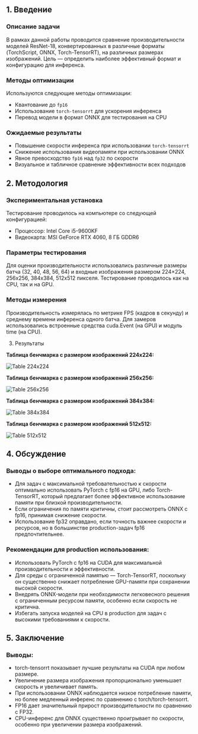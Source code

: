 ## 1. Введение

### Описание задачи
В рамках данной работы проводится сравнение производительности моделей ResNet-18, конвертированных в различные форматы (TorchScript, ONNX, Torch-TensorRT), на различных размерах изображений. Цель — определить наиболее эффективный формат и конфигурацию для инференса.

### Методы оптимизации
Используются следующие методы оптимизации:
- Квантование до `fp16`
- Использование `torch-tensorrt` для ускорения инференса
- Перевод модели в формат ONNX для тестирования на CPU

### Ожидаемые результаты
- Повышение скорости инференса при использовании `torch-tensorrt`
- Снижение использования видеопамяти при использовании ONNX
- Явное превосходство `fp16` над `fp32` по скорости
- Визуальное и табличное сравнение эффективности всех подходов

## 2. Методология

### Экспериментальная установка
Тестирование проводилось на компьютере со следующей конфигурацией:
- Процессор: Intel Core i5-9600KF
- Видеокарта: MSI GeForce RTX 4060, 8 ГБ GDDR6

### Параметры тестирования
Для оценки производительности использовались различные размеры батча (32, 40, 48, 56, 64) и входные изображения размером 224×224, 256x256, 384x384, 512x512  пикселя. Тестирование проводилось как на CPU, так и на GPU.

### Методы измерения
Производительность измерялась по метрике FPS (кадров в секунду) и среднему времени инференса одного батча. Для замеров использовались встроенные средства cuda.Event (на GPU) и модуль time (на CPU).

3. Результаты

**Таблица бенчмарка с размером изображений 224x224:**

![Table 224x224](https://github.com/4pokodav/lesson_6/raw/main/homework_7/plots/224.png)

**Таблица бенчмарка с размером изображений 256x256:**

![Table 256x256](https://github.com/4pokodav/lesson_6/raw/main/homework_7/plots/256.png)

**Таблица бенчмарка с размером изображений 384x384:**

![Table 384x384](https://github.com/4pokodav/lesson_6/raw/main/homework_7/plots/384.png)

**Таблица бенчмарка с размером изображений 512x512:**

![Table 512x512](https://github.com/4pokodav/lesson_6/raw/main/homework_7/plots/512.png)

## 4. Обсуждение

### Выводы о выборе оптимального подхода:

- Для задач с максимальной требовательностью к скорости оптимально использовать PyTorch с fp16 на GPU, либо Torch-TensorRT, который предлагает более эффективное использование памяти при близкой производительности.
- Если ограничения по памяти критичны, стоит рассмотреть ONNX с fp16, принимая снижение скорости.
- Использование fp32 оправдано, если точность важнее скорости и ресурсов, но в большинстве production-задач fp16 предпочтительнее.

### Рекомендации для production использования:

- Использовать PyTorch с fp16 на CUDA для максимальной производительности и эффективности.
- Для среды с ограниченной памятью — Torch-TensorRT, поскольку он существенно снижает потребление GPU-памяти при сохранении высокой скорости.
- Внедрять ONNX-модели при необходимости легковесного решения с ограниченным ресурсом памяти, особенно если скорость не критична.
- Избегать запуска моделей на CPU в production для задач с высокими требованиями к скорости.

## 5. Заключение

### Выводы:
- torch-tensorrt показывает лучшие результаты на CUDA при любом размере.
- Увеличение размера изображения пропорционально уменьшает скорость и увеличивает память.
- При использовании ONNX наблюдается низкое потребление памяти, но более медленный инференс по сравнению с torch/torch-tensorrt.
- FP16 дает значительный прирост производительности по сравнению с FP32.
- CPU-инференс для ONNX существенно проигрывает по скорости, особенно при увеличении размера изображений.
